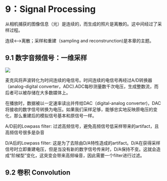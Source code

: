 # 9：Signal Processing

从相机捕获的图像信息（光）是连续的，而生成的照片是离散的。这中间经过了采样过程。

连续<——>离散；采样和重建（sampling and reconstrunction)是本章的主题。

## 9.1 数字音频信号：一维采样

![]( https://box.nju.edu.cn/f/cc5cd962d8ea4db19438/?dl=1 )

麦克风将声波转化为时间连续的电信号。时间连续的电信号再经过A/D转换器（analog-digital converter，ADC).ADC每秒测量数千次电压，生成整数流，而后者可以被存储在大多数媒体上。

在播放时，数据被以一定速率读出并传给DAC（digital-analog converter)，DAC将接收的数字信号转换为电压。如果我们采样足够，能够忠实地反映原电压的变化，那么重建后的模拟信号基本和原信号一样。

A/D前的Lowpass filter: 过滤高频信号，避免高频信号低采样带来的artifact，且高频信号很多是杂音

D/A后的Lowpass filter: 这是为了去除由D/A特性造成的artifact。D/A在获得采样信号时立即重建电压，但是当没有新的数字信号传来时，D/A保持不变。这就会造成“阶梯型”变化，这突变会带来高频噪音，因此需要一个filter进行过滤。

## 9.2 卷积 Convolution



